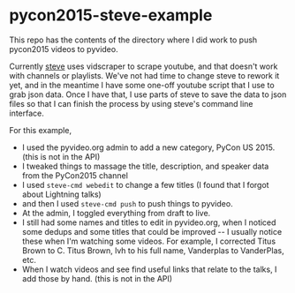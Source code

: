 # pycon2015-steve-example

This repo has the contents of the directory where I did work to push
pycon2015 videos to pyvideo.

Currently [steve](https://github.com/pyvideo/steve) uses vidscraper to scrape youtube,
and that doesn't work with channels or playlists. We've not had time to change steve
to rework it yet, and in the meantime I have some one-off youtube script that I use
to grab json data. Once I have that, I use parts of steve to save the data to json
files so that I can finish the process by using steve's command line interface.

For this example,
* I used the pyvideo.org admin to add a new category, PyCon US 2015. (this is not in the API)
* I tweaked things to massage the title, description, and speaker data from the PyCon2015 channel
* I used `steve-cmd webedit` to change a few titles (I found that I forgot about Lightning talks)
* and then I used `steve-cmd push` to push things to pyvideo.
* At the admin, I toggled everything from draft to live.
* I still had some names and titles to edit in pyvideo.org, when I noticed some dedups and some titles that could be improved -- I usually notice these when I'm watching some videos. For example, I corrected Titus Brown to C. Titus Brown, lvh to his full name, Vanderplas to VanderPlas, etc.
* When I watch videos and see find useful links that relate to the talks, I add those by hand. (this is not in the API)
